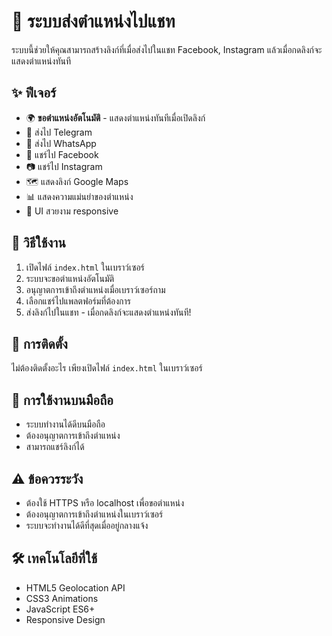 # 📍 ระบบส่งตำแหน่งไปแชท

ระบบนี้ช่วยให้คุณสามารถสร้างลิงก์ที่เมื่อส่งไปในแชท Facebook, Instagram แล้วเมื่อกดลิงก์จะแสดงตำแหน่งทันที

## ✨ ฟีเจอร์

- 🌍 **ขอตำแหน่งอัตโนมัติ** - แสดงตำแหน่งทันทีเมื่อเปิดลิงก์
- 📱 ส่งไป Telegram
- 💬 ส่งไป WhatsApp  
- 📘 แชร์ไป Facebook
- 📷 แชร์ไป Instagram
- 🗺️ แสดงลิงก์ Google Maps
- 📊 แสดงความแม่นยำของตำแหน่ง
- 🎨 UI สวยงาม responsive

## 🚀 วิธีใช้งาน

1. เปิดไฟล์ `index.html` ในเบราว์เซอร์
2. ระบบจะขอตำแหน่งอัตโนมัติ
3. อนุญาตการเข้าถึงตำแหน่งเมื่อเบราว์เซอร์ถาม
4. เลือกแชร์ไปแพลตฟอร์มที่ต้องการ
5. ส่งลิงก์ไปในแชท - เมื่อกดลิงก์จะแสดงตำแหน่งทันที!

## 🔧 การติดตั้ง

ไม่ต้องติดตั้งอะไร เพียงเปิดไฟล์ `index.html` ในเบราว์เซอร์

## 📱 การใช้งานบนมือถือ

- ระบบทำงานได้ดีบนมือถือ
- ต้องอนุญาตการเข้าถึงตำแหน่ง
- สามารถแชร์ลิงก์ได้

## ⚠️ ข้อควรระวัง

- ต้องใช้ HTTPS หรือ localhost เพื่อขอตำแหน่ง
- ต้องอนุญาตการเข้าถึงตำแหน่งในเบราว์เซอร์
- ระบบจะทำงานได้ดีที่สุดเมื่ออยู่กลางแจ้ง

## 🛠️ เทคโนโลยีที่ใช้

- HTML5 Geolocation API
- CSS3 Animations
- JavaScript ES6+
- Responsive Design
